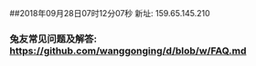 ##2018年09月28日07时12分07秒 新址: 159.65.145.210
### 兔友常见问题及解答: https://github.com/wanggonging/d/blob/w/FAQ.md
